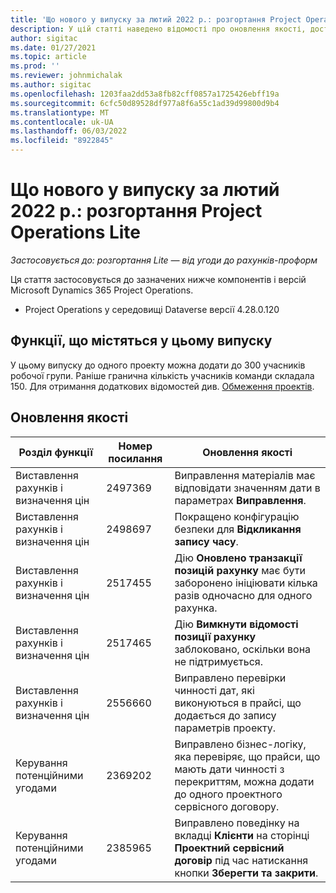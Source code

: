 ```yaml
---
title: 'Що нового у випуску за лютий 2022 р.: розгортання Project Operations Lite'
description: У цій статті наведено відомості про оновлення якості, доступні у випуску розгортання Project Operations Lite у лютому 2022 р.
author: sigitac
ms.date: 01/27/2021
ms.topic: article
ms.prod: ''
ms.reviewer: johnmichalak
ms.author: sigitac
ms.openlocfilehash: 1203faa2dd53a8fb82cff0857a1725426ebff19a
ms.sourcegitcommit: 6cfc50d89528df977a8f6a55c1ad39d99800d9b4
ms.translationtype: MT
ms.contentlocale: uk-UA
ms.lasthandoff: 06/03/2022
ms.locfileid: "8922845"
---
```

# <a name="whats-new-february-2022---project-operations-lite-deployment"></a>Що нового у випуску за лютий 2022 р.: розгортання Project Operations Lite

_Застосовується до: розгортання Lite — від угоди до рахунків-проформ_

Ця стаття застосовується до зазначених нижче компонентів і версій Microsoft Dynamics 365 Project Operations.

- Project Operations у середовищі Dataverse версії 4.28.0.120

## <a name="features-included-in-this-release"></a>Функції, що містяться у цьому випуску

У цьому випуску до одного проекту можна додати до 300 учасників робочої групи. Раніше гранична кількість учасників команди складала 150. Для отримання додаткових відомостей див. [Обмеження проектів](../../project-management/create-wbs.md#project-limitations).

## <a name="quality-updates"></a>Оновлення якості

| Розділ функції | Номер посилання | Оновлення якості |
| --- | --- | --- |
| Виставлення рахунків і визначення цін | 2497369 | Виправлення матеріалів має відповідати значенням дати в параметрах **Виправлення**. |
| Виставлення рахунків і визначення цін | 2498697 | Покращено конфігурацію безпеки для **Відкликання запису часу**. |
| Виставлення рахунків і визначення цін | 2517455 | Дію **Оновлено транзакції позицій рахунку** має бути заборонено ініціювати кілька разів одночасно для одного рахунка. |
| Виставлення рахунків і визначення цін | 2517465 | Дію **Вимкнути відомості позиції рахунку** заблоковано, оскільки вона не підтримується. |
| Виставлення рахунків і визначення цін | 2556660 | Виправлено перевірки чинності дат, які виконуються в прайсі, що додається до запису параметрів проекту. |
| Керування потенційними угодами | 2369202 | Виправлено бізнес-логіку, яка перевіряє, що прайси, що мають дати чинності з перекриттям, можна додати до одного проектного сервісного договору. |
| Керування потенційними угодами | 2385965 | Виправлено поведінку на вкладці **Клієнти** на сторінці **Проектний сервісний договір** під час натискання кнопки **Зберегти та закрити**. |
